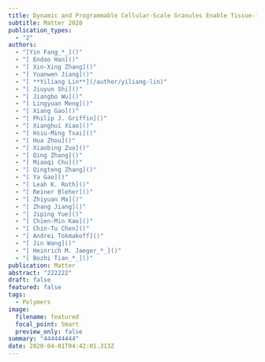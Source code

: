 ```yaml
---
title: Dynamic and Programmable Cellular-Scale Granules Enable Tissue-like Materials
subtitle: Matter 2020
publication_types:
  - "2"
authors:
  - "[Yin Fang_*_]()"
  - "[ Endao Han]()"
  - "[ Xin-Xing Zhang]()"
  - "[ Yuanwen Jiang]()"
  - "[ **Yiliang Lin**](/author/yiliang-lin)"
  - "[ Jiuyun Shi]()"
  - "[ Jiangbo Wu]()"
  - "[ Lingyuan Meng]()"
  - "[ Xiang Gao]()"
  - "[ Philip J. Griffin]()"
  - "[ Xianghui Xiao]()"
  - "[ Hsiu-Ming Tsai]()"
  - "[ Hua Zhou]()"
  - "[ Xiaobing Zuo]()"
  - "[ Qing Zhang]()"
  - "[ Miaoqi Chu]()"
  - "[ Qingteng Zhang]()"
  - "[ Ya Gao]()"
  - "[ Leah K. Roth]()"
  - "[ Reiner Bleher]()"
  - "[ Zhiyuan Ma]()"
  - "[ Zhang Jiang]()"
  - "[ Jiping Yue]()"
  - "[ Chien-Min Kao]()"
  - "[ Chin-Tu Chen]()"
  - "[ Andrei Tokmakoff]()"
  - "[ Jin Wang]()"
  - "[ Heinrich M. Jaeger_*_]()"
  - "[ Bozhi Tian_*_]()"
publication: Matter
abstract: "222222"
draft: false
featured: false
tags:
  - Polymers
image:
  filename: featured
  focal_point: Smart
  preview_only: false
summary: "444444444"
date: 2020-04-01T04:42:01.313Z
---
```

